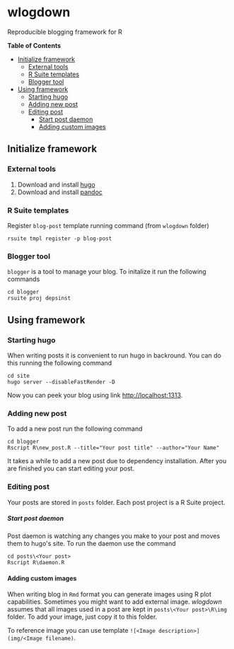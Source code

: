 # wlogdown
Reproducible blogging framework for R

<!-- markdown-toc start - Don't edit this section. Run M-x markdown-toc-refresh-toc -->
**Table of Contents**

- [Initialize framework](#initialize-framework)
    - [External tools](#external-tools)
    - [R Suite templates](#r-suite-templates)
    - [Blogger tool](#blogger-tool)
- [Using framework](#using-framework)
    - [Starting hugo](#starting-hugo)
    - [Adding new post](#adding-new-post)
    - [Editing post](#editing-post)
        - [Start post daemon](#start-post-daemon)
        - [Adding custom images](#adding-custom-images)

<!-- markdown-toc end -->


## Initialize framework ##

### External tools ###

1. Download and install [hugo](https://gohugo.io/)
2. Download and install [pandoc](https://pandoc.org/)

### R Suite templates ###

Register `blog-post` template running command (from `wlogdown` folder)

```
rsuite tmpl register -p blog-post
```

### Blogger tool ###

`blogger` is a tool to manage your blog. To initalize it run the following commands

```
cd blogger
rsuite proj depsinst
```

## Using framework ##

### Starting hugo ###

When writing posts it is convenient to run hugo in backround. You can do this running the following command

```
cd site
hugo server --disableFastRender -D
```

Now you can peek your blog using link <http://localhost:1313>.

### Adding new post ###

To add a new post run the following command

```
cd blogger
Rscript R\new_post.R --title="Your post title" --author="Your Name"
```

It takes a while to add a new post due to dependency installation. After you are finished you can start editing your post.

### Editing post ###

Your posts are stored in `posts` folder. Each post project is a R Suite project.

##### Start post daemon #####

Post daemon is watching any changes you make to your post and moves them to hugo's site. To run the daemon use the command

```
cd posts\<Your post>
Rscript R\daemon.R
```

#### Adding custom images ####

When writing blog in `Rmd` format you can generate images using R plot capabilities. Sometimes you might want to add external image. *wlogdown* assumes that all images used in a post are kept in `posts\<Your post>\R\img` folder. To add your image, just copy it to this folder.

To reference image you can use template `![<Image description>](img/<Image filename)`.
